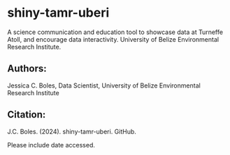 # shiny-tamr-uberi
 A science communication and education tool to showcase data at Turneffe Atoll, and encourage data interactivity. University of Belize Environmental Research Institute. 

## Authors:
Jessica C. Boles, Data Scientist, University of Belize Environmental Research Institute

## Citation:
J.C. Boles. (2024). shiny-tamr-uberi. GitHub. 

Please include date accessed.
